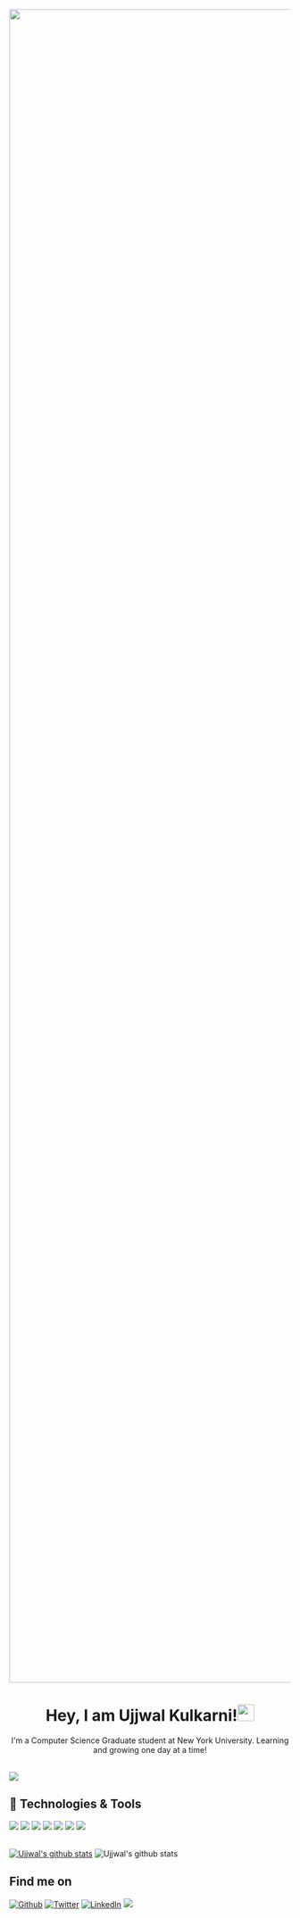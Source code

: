 
<img  src="https://media.giphy.com/media/RbDKaczqWovIugyJmW/giphy.gif" width="3000px">
<h1 align="center">Hey, I am Ujjwal Kulkarni!<img src="https://raw.githubusercontent.com/MartinHeinz/MartinHeinz/master/wave.gif" width="30px"> </h1>
<p align="center">
I'm a Computer Science Graduate student at New York University. Learning and growing one day at a time!
<br><br>

![](https://komarev.com/ghpvc/?username=ujjwalvkulkarni)
  
## 🔧 Technologies & Tools
<img src="https://img.shields.io/badge/Python-3776AB?style=for-the-badge&logo=python&logoColor=white">  
<img src="https://img.shields.io/badge/C-00599C?style=for-the-badge&logo=c&logoColor=white">  
<img src="https://img.shields.io/badge/C%2B%2B-00599C?style=for-the-badge&logo=c%2B%2B&logoColor=white">  
<img src="https://img.shields.io/badge/Java-ED8B00?style=for-the-badge&logo=java&logoColor=white">  
<img src="https://img.shields.io/badge/MySQL-00000F?style=for-the-badge&logo=mysql&logoColor=white">
<img src="https://img.shields.io/badge/Jupyter-F37626.svg?&style=for-the-badge&logo=Jupyter&logoColor=white"> 
<img src="https://img.shields.io/badge/Git-F05032?style=for-the-badge&logo=git&logoColor=white">   
  
  
	

<br />
<br />

[![Ujjwal's github stats](https://github-readme-stats.vercel.app/api?username=ujjwalvkulkarni&include_all_commits=true&count_private=true&show_icons=true&line_height=20&title_color=FFFFFF&icon_color=FFFFFF&text_color=FFFFFF&bg_color=0D1117)](https://github.com/anuraghazra/github-readme-stats)
![Ujjwal's github stats](https://github-readme-stats.vercel.app/api/top-langs/?username=ujjwalvkulkarni&hide=html,tex&title_color=FFFFFF&text_color=FFFFFF&icon_color=FFFFFF&bg_color=0D1117&langs_count=3)

## Find me on
<p><a href="https://github.com/ujjwalvkulkarni" target="_blank"><img alt="Github" src="https://img.shields.io/badge/GitHub-%2312100E.svg?&style=for-the-badge&logo=Github&logoColor=white" /></a> <a href="https://twitter.com/ujjwalkulkarni_" target="_blank"><img alt="Twitter" src="https://img.shields.io/badge/twitter-%231DA1F2.svg?&style=for-the-badge&logo=twitter&logoColor=white" /></a> <a href="https://www.linkedin.com/in/ukulkarni1998" target="_blank"><img alt="LinkedIn" src="https://img.shields.io/badge/LinkedIn-0077B5?style=for-the-badge&logo=linkedin&logoColor=white" /></a> <a href="mailto:uk2011@nyu.edu"><img src="https://img.shields.io/badge/Gmail-D14836?style=for-the-badge&logo=gmail&logoColor=white"/></a>
<!--



**ujjwalvkulkarni/ujjwalvkulkarni** is a ✨ _special_ ✨ repository because its `README.md` (this file) appears on your GitHub profile.

Here are some ideas to get you started:

- 🔭 I’m currently working on ...
- 🌱 I’m currently learning ...
- 👯 I’m looking to collaborate on ...
- 🤔 I’m looking for help with ...
- 💬 Ask me about ...
- 📫 How to reach me: ...
- 😄 Pronouns: ...
- ⚡ Fun fact: ...
-->
